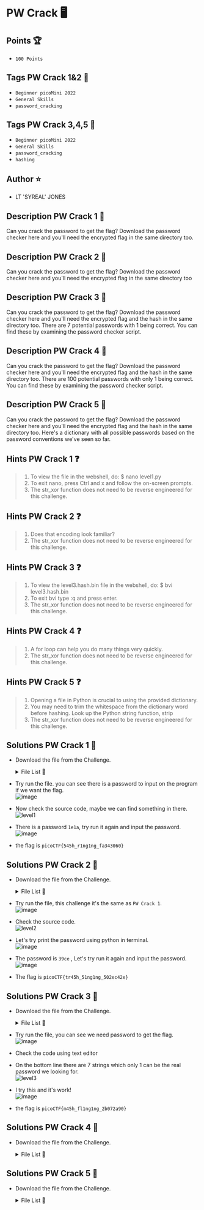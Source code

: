 # PW Crack 🖥️
## Points 🏆
- ```100 Points```
## Tags PW Crack 1&2 🔗
- ```Beginner picoMini 2022```
- ```General Skills```
- ```password_cracking```
## Tags PW Crack 3,4,5 🔗
- ```Beginner picoMini 2022```
- ```General Skills```
- ```password_cracking```
- ```hashing```

## Author ⭐
- LT 'SYREAL' JONES

## Description PW Crack 1 📖
Can you crack the password to get the flag? Download the password checker here and you'll need the encrypted flag in the same directory too.

## Description PW Crack 2 📖
Can you crack the password to get the flag? Download the password checker here and you'll need the encrypted flag in the same directory too

## Description PW Crack 3 📖
Can you crack the password to get the flag? Download the password checker here and you'll need the encrypted flag and the hash in the same directory too. There are 7 potential passwords with 1 being correct. You can find these by examining the password checker script.

## Description PW Crack 4 📖
Can you crack the password to get the flag? Download the password checker here and you'll need the encrypted flag and the hash in the same directory too. There are 100 potential passwords with only 1 being correct. You can find these by examining the password checker script.

## Description PW Crack 5 📖
Can you crack the password to get the flag? Download the password checker here and you'll need the encrypted flag and the hash in the same directory too. Here's a dictionary with all possible passwords based on the password conventions we've seen so far.

## Hints PW Crack 1 ❓
> 1. To view the file in the webshell, do: $ nano level1.py
> 2. To exit nano, press Ctrl and x and follow the on-screen prompts.
> 3. The str_xor function does not need to be reverse engineered for this challenge.

## Hints PW Crack 2 ❓
> 1. Does that encoding look familiar?
> 2. The str_xor function does not need to be reverse engineered for this challenge.

## Hints PW Crack 3 ❓
> 1. To view the level3.hash.bin file in the webshell, do: $ bvi level3.hash.bin
> 2. To exit bvi type :q and press enter.
> 3. The str_xor function does not need to be reverse engineered for this challenge.

## Hints PW Crack 4 ❓
> 1. A for loop can help you do many things very quickly.
> 2. The str_xor function does not need to be reverse engineered for this challenge.

## Hints PW Crack 5 ❓
> 1. Opening a file in Python is crucial to using the provided dictionary.
> 2. You may need to trim the whitespace from the dictionary word before hashing. Look up the Python string function, strip
> 3. The str_xor function does not need to be reverse engineered for this challenge.


## Solutions PW Crack 1 🎯
- Download the file from the Challenge.

  <details>
  
  <summary>File List 📁</summary>
  
  |FILE|DOWNLOAD FILE|VIEW FILE|
  |----|-------------|---------|
  |level1.py|[Download](https://artifacts.picoctf.net/c/52/level1.py)|[Click here](https://github.com/rhfnx/picoCTF/blob/main/Beginner%20picoMini%202022/PW%20Crack/level1.py)|
  |level1.flag.txt.enc|[Download](https://artifacts.picoctf.net/c/52/level1.flag.txt.enc)|[Click here](https://github.com/rhfnx/picoCTF/blob/main/Beginner%20picoMini%202022/PW%20Crack/level1.flag.txt.enc)|
  
  </details>
  
- Try run the file. you can see there is a password to input on the program if we want the flag.</br>
  ![image](https://user-images.githubusercontent.com/108726715/200016100-87331802-e392-42ed-b964-a400185ec389.png)</br>
- Now check the source code, maybe we can find something in there.</br>
  ![level1](https://user-images.githubusercontent.com/108726715/200016246-0fb50e4f-6cb3-4367-a541-7e6ac2a3a8f4.png)</br>
- There is a password ```1e1a```, try run it again and input the password.</br>
  ![image](https://user-images.githubusercontent.com/108726715/200016510-10a8e211-ff65-4fa3-84e1-40bce4c8dc85.png)</br>
 - the flag is ```picoCTF{545h_r1ng1ng_fa343060}```

## Solutions PW Crack 2 🎯
- Download the file from the Challenge.

  <details>
  
  <summary>File List 📁</summary>
  
  |FILE|DOWNLOAD FILE|VIEW FILE|
  |----|-------------|---------|
  |level2.py|[Download](https://artifacts.picoctf.net/c/18/level2.py)|[Click here](https://github.com/rhfnx/picoCTF/blob/main/Beginner%20picoMini%202022/PW%20Crack/level2.py)|
  |level2.flag.txt.enc|[Download](https://artifacts.picoctf.net/c/18/level2.flag.txt.enc)|[Click here](https://github.com/rhfnx/picoCTF/blob/main/Beginner%20picoMini%202022/PW%20Crack/level2.flag.txt.enc)|
  
  </details>
 - Try run the file, this challenge it's the same as ```PW Crack 1```.</br>
  ![image](https://user-images.githubusercontent.com/108726715/200020551-2f67db92-ce06-4416-8168-a335de3ba4b5.png)</br>
 -  Check the source code.</br>
  ![level2](https://user-images.githubusercontent.com/108726715/200020911-d4c478d6-c108-4074-9354-1d0fa8f039d0.png)<br>
 - Let's try print the password using python in terminal.</br>
  ![image](https://user-images.githubusercontent.com/108726715/200021323-beff4285-7002-4981-9e3e-629b03706bbd.png)</br>
 - The password is ```39ce``` , Let's try run it again and input the password.</br>
  ![image](https://user-images.githubusercontent.com/108726715/200021686-08c00aad-b23c-4fb4-ba97-5f06bf4aed26.png)</br>
 - The flag is ```picoCTF{tr45h_51ng1ng_502ec42e}```

## Solutions PW Crack 3 🎯
- Download the file from the Challenge.

  <details>
  
  <summary>File List 📁</summary>
  
  |FILE|DOWNLOAD FILE|VIEW FILE|
  |----|-------------|---------|
  |level3.py|[Download](https://artifacts.picoctf.net/c/23/level3.py)|[Click here](https://github.com/rhfnx/picoCTF/blob/main/Beginner%20picoMini%202022/PW%20Crack/level3.py)|
  |level3.flag.txt.enc|[Download](https://artifacts.picoctf.net/c/23/level3.flag.txt.enc)|[Click here](https://github.com/rhfnx/picoCTF/blob/main/Beginner%20picoMini%202022/PW%20Crack/level3.flag.txt.enc)|
  |leve3.hash.bin|[Download](https://artifacts.picoctf.net/c/23/level3.hash.bin)|[Click here](https://github.com/rhfnx/picoCTF/blob/main/Beginner%20picoMini%202022/PW%20Crack/level3.hash.bin)|
  
  </details>
- Try run the file, you can see we need password to get the flag.<br/>
  ![image](https://user-images.githubusercontent.com/108726715/201508139-ef65c4ab-36db-4565-92bd-0a97dcca9cac.png)</br>
- Check the code using text editor
- On the bottom line there are 7 strings which only 1 can be the real password we looking for.</br>
  ![level3](https://user-images.githubusercontent.com/108726715/201508843-4886a8a4-fedc-4c53-bff6-f11ee2763d1b.png)</br>
- I try this and it's work!</br>
  ![image](https://user-images.githubusercontent.com/108726715/201508900-43e76c58-df51-4d3f-8ef4-7d5cf7cd8d03.png)</br>
- the flag is ```picoCTF{m45h_fl1ng1ng_2b072a90}```




## Solutions PW Crack 4 🎯
- Download the file from the Challenge.

  <details>
  
  <summary>File List 📁</summary>
  
  |FILE|DOWNLOAD FILE|VIEW FILE|
  |----|-------------|---------|
  
  </details>

## Solutions PW Crack 5 🎯
- Download the file from the Challenge.

  <details>
  
  <summary>File List 📁</summary>
  
  |FILE|DOWNLOAD FILE|VIEW FILE|
  |----|-------------|---------|
  
  </details>
  
  
